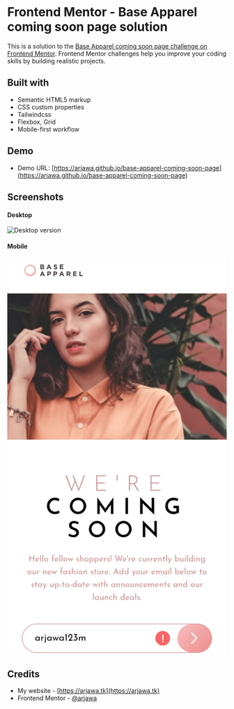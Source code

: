 # Frontend Mentor - Base Apparel coming soon page solution

This is a solution to the [Base Apparel coming soon page challenge on Frontend Mentor](https://www.frontendmentor.io/challenges/base-apparel-coming-soon-page-5d46b47f8db8a7063f9331a0). Frontend Mentor challenges help you improve your coding skills by building realistic projects. 

## Built with

- Semantic HTML5 markup
- CSS custom properties
- Tailwindcss
- Flexbox, Grid
- Mobile-first workflow

## Demo

- Demo URL: [https://arjawa.github.io/base-apparel-coming-soon-page](https://arjawa.github.io/base-apparel-coming-soon-page)

## Screenshots

#### Desktop
![Desktop version](screenshots/base_apparel_desktop.png)
#### Mobile
![Mobile version](screenshots/base_apparel_mobile.png)

## Credits

- My website - [https://arjawa.tk](https://arjawa.tk)
- Frontend Mentor - [@arjawa](https://www.frontendmentor.io/profile/arjawa)
